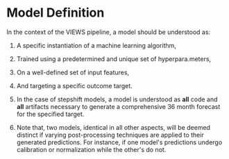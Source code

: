 # Model Definition

In the context of the VIEWS pipeline, a model should be understood as:

1) A specific instantiation of a machine learning algorithm, 

2) Trained using a predetermined and unique set of hyperpara.meters,

3) On a well-defined set of input features,

4) And targeting a specific outcome target.

5) In the case of stepshift models, a model is understood as **all** code and **all** artifacts necessary to generate a comprehensive 36 month forecast for the specified target.

6) Note that, two models, identical in all other aspects, will be deemed distinct if varying post-processing techniques are applied to their generated predictions. For instance, if one model's predictions undergo calibration or normalization while the other's do not.